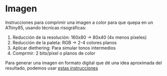 # Imagen 

Instrucciones para comprimir una imagen a color para que quepa en un ATtiny85, usando técnicas risográficas:

1. Reducción de la resolución: 160x80 → 80x40 (4x menos píxeles)
2. Reducción de la paleta: RGB → 2-4 colores planos  
3. Aplicar diethering: Para simular tonos intermedios
4. Comprmir: 2 bits/píxel o planos de color

Para generar una imagen en formato digital que dé una idea aproximada del resultado, podemos usar [estas instrucciones](./python/README.md)

